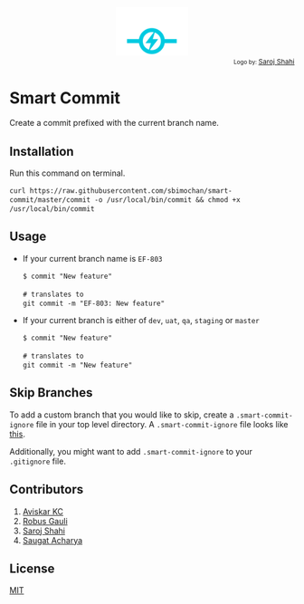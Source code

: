 <div align="center">
  <a href="https://github.com/sbimochan/smart-commit">
    <img style="width: 128px;" src="assets/logo.svg">
  </a>
  <br/>

</div>
<div align="right" style="font-size:10px">
  Logo by: <a href="http://sarojshahi.com.np/" target="_blank" style="font-size:12px">Saroj Shahi</a>
</div>

# Smart Commit

Create a commit prefixed with the current branch name.

## Installation

Run this command on terminal.

```shell
curl https://raw.githubusercontent.com/sbimochan/smart-commit/master/commit -o /usr/local/bin/commit && chmod +x /usr/local/bin/commit
```

## Usage

* If your current branch name is `EF-803`

  ```shell
  $ commit "New feature"

  # translates to
  git commit -m "EF-803: New feature"
  ```

* If your current branch is either of `dev`, `uat`, `qa`, `staging` or `master`

  ```shell
  $ commit "New feature"

  # translates to
  git commit -m "New feature"
  ```

## Skip Branches

To add a custom branch that you would like to skip, create a `.smart-commit-ignore` file in your top level directory. A `.smart-commit-ignore` file looks like [this](https://github.com/sbimochan/smart-commit/blob/master/.smart-commit-ignore).

Additionally, you might want to add `.smart-commit-ignore` to your `.gitignore` file.

## Contributors

1. [Aviskar KC](https://github.com/aviskarkc10)
2. [Robus Gauli](https://github.com/RobusGauli)
3. [Saroj Shahi](http://sarojshahi.com.np/)
4. [Saugat Acharya](https://github.com/mesaugat)

## License

[MIT](LICENSE)
